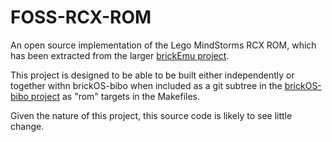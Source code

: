 # FOSS-RCX-ROM
An open source implementation of the Lego MindStorms RCX ROM,
which has been extracted from the larger
[brickEmu project](https://github.com/BrickBot/brickEmu).

This project is designed to be able to be built either independently
or together withn brickOS-bibo when included as a git subtree in the
[brickOS-bibo project](https://github.com/BrickBot/brickOS-bibo)
as "rom" targets in the Makefiles.

Given the nature of this project, this source code is likely to
see little change.
